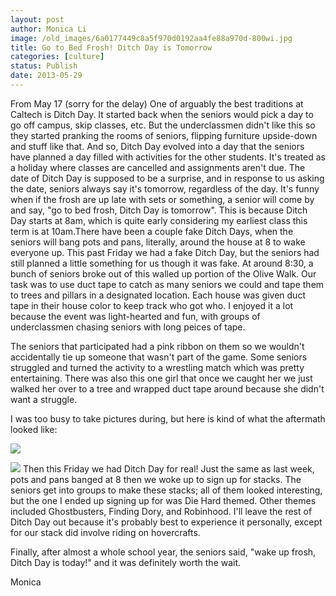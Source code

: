 ```yaml
---
layout: post
author: Monica Li
image: /old_images/6a0177449c8a5f970d0192aa4fe88a970d-800wi.jpg
title: Go to Bed Frosh! Ditch Day is Tomorrow 
categories: [culture]
status: Publish
date: 2013-05-29
---
```


From May 17 (sorry for the delay)
One of arguably the best traditions at Caltech is Ditch Day. It started back when the seniors would pick a day to go off campus, skip classes, etc. But the underclassmen didn't like this so they started pranking the rooms of seniors, flipping furniture upside-down and stuff like that. And so, Ditch Day evolved into a day that the seniors have planned a day filled with activities for the other students. It's treated as a holiday where classes are cancelled and assignments aren't due. The date of Ditch Day is supposed to be a surprise, and in response to us asking the date, seniors always say it's tomorrow, regardless of the day. It's funny when if the frosh are up late with sets or something, a senior will come by and say, "go to bed frosh, Ditch Day is tomorrow". This is because Ditch Day starts at 8am, which is quite early considering my earliest class this term is at 10am.There have been a couple fake Ditch Days, when the seniors will bang pots and pans, literally, around the house at 8 to wake everyone up. 
This past Friday we had a fake Ditch Day, but the seniors had still planned a little something for us though it was fake. At around 8:30, a bunch of seniors broke out of this walled up portion of the Olive Walk. Our task was to use duct tape to catch as many seniors we could and tape them to trees and pillars in a designated location. Each house was given duct tape in their house color to keep track who got who. I enjoyed it a lot because the event was light-hearted and fun, with groups of underclassmen chasing seniors with long peices of tape.

The seniors that participated had a pink ribbon on them so we wouldn't accidentally tie up someone that wasn't part of the game. Some seniors struggled and turned the activity to a wrestling match which was pretty entertaining. There was also this one girl that once we caught her we just walked her over to a tree and wrapped duct tape around because she didn't want a struggle.

I was too busy to take pictures during, but here is kind of what the aftermath looked like:


![](/old_images/caltech_as_it_happens/6a0105349b8251970b01901c917837970b.jpg)


![](/old_images/6a0177449c8a5f970d01910287745b970c-800wi.jpg)
Then this Friday we had Ditch Day for real! Just the same as last week, pots and pans banged at 8 then we woke up to sign up for stacks. The seniors get into groups to make these stacks; all of them looked interesting, but the one I ended up signing up for was Die Hard themed. Other themes included Ghostbusters, Finding Dory, and Robinhood. I'll leave the rest of Ditch Day out because it's probably best to experience it personally, except for our stack did involve riding on hovercrafts.

Finally, after almost a whole school year, the seniors said, "wake up frosh, Ditch Day is today!" and it was definitely worth the wait.

Monica
